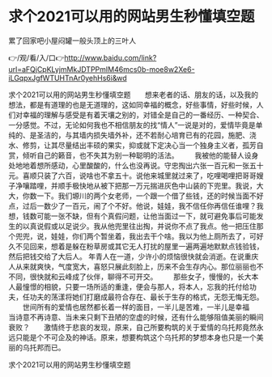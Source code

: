 # 求个2021可以用的网站男生秒懂填空题
累了回家吧小屋闷罐一般头顶上的三叶人

👉/观/看/入/口👉http://www.baidu.com/link?url=aFQjCpKLyjmMkJDTPPmIM46mcs0b-moe8w2Xe6-iLGqpxJgfWTUHTnAr0yehHs6i&wd

求个2021可以用的网站男生秒懂填空题　　想来老者的话、朋友的话，以及我的想法，都是有道理的也是无道理的，这如同幸福的概念，好些事情，好些时候，人们对幸福的理解与感受是有着天壤之别的，对错全是自己的一番经历、一种契合、一分感觉。不过，无论如何我也不相信朋友的找“情人”一说是对的，爱情毕竟是单纯的、是圣洁的，与其墙内损失墙外补，还不若耐心培育已有的花园，施肥、浇水、修剪，让其尽量结出丰硕的果实，抑或就下定决心当一个独身主义者，孤芳自赏，倾听自己的籁音，也不失其为别一种聪明的活法。
　　我被他的能替人设身处地地着想所感动，心里酸酸的，什么也没再说。守忠掏出六张一百元和一张五十元。喜顺只装了六百，说啥也不拿五十。说他来城里就过来了，吃哩喝哩把哥哥嫂子净嚷踏哩，并顺手极快地从被下把那一万元揣进灰色中山装的下兜里。我说，大大，你数一下。我们塬川的两个女老师，一个跟一个借了些钱，还的时候当面不好点，过后一数少了一百元，闹了个不好。他说，娃娃，我不信任你再信任谁哩？我想，钱数可能一张不缺，但有个真假问题，让他当面过一下，就可避免事后可能发生的以真说假或以足说少。我从他兜里往出掏，并说你不点了我点。他一把压住那个兜兜，说，娃娃，你们两个暂坐着，我出去干个啥。我以为他上厕所去了，可好久不见回来，想着是躲在粉草房或其它无人打扰的屋里一遍两遍地默默点钱验钱，然后把钱交给了大后人。
年青人在一道，少许小的烦恼很快就会消逝。在说重庆人从来就爽快，气度宽大，喜怒只展此刻脸上，历来不会生存内心。那位丽丽也不不同，很快就和云峰成了伙伴，聊得不可开交。
　　那些女子，慢慢的，长大本人最憧憬的相貌，只要一场所适的重逢，便会与那人，将本人，忘我的托付给功夫，任功夫的荡漾将她们打磨成最符合存在、最长于生存的格式，无怨无悔无怨。
　　世间所有的爱情也居然都长着一样的面目，一半儿是苦难，一半儿是幸福　　当诗意不再诗意、当未来只剩下丑陋的空虚的时候，还有什么能够阻值美丽的瞬间衰败？　　激情终于悲哀的发现，原来，自己所要构筑的关于爱情的乌托邦竟然永远只能是个不可企及的神话。原来，想要构筑这个乌托邦的梦想本身也只是一个美丽的乌托邦而已。

求个2021可以用的网站男生秒懂填空题
